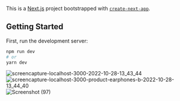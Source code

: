 This is a [Next.js](https://nextjs.org/) project bootstrapped with [`create-next-app`](https://github.com/vercel/next.js/tree/canary/packages/create-next-app).

## Getting Started

First, run the development server:

```bash
npm run dev
# or
yarn dev
```
![screencapture-localhost-3000-2022-10-28-13_43_44](https://user-images.githubusercontent.com/57854391/198579690-56f88f24-f930-401a-8cbc-e0622113dfa7.png)
![screencapture-localhost-3000-product-earphones-b-2022-10-28-13_44_40](https://user-images.githubusercontent.com/57854391/198579696-03c89bff-1e6d-4680-95b4-2d82c96b5201.png)
![Screenshot (97)](https://user-images.githubusercontent.com/57854391/198579964-9b124242-d9b7-4f2b-9480-0159ef31200a.png)
